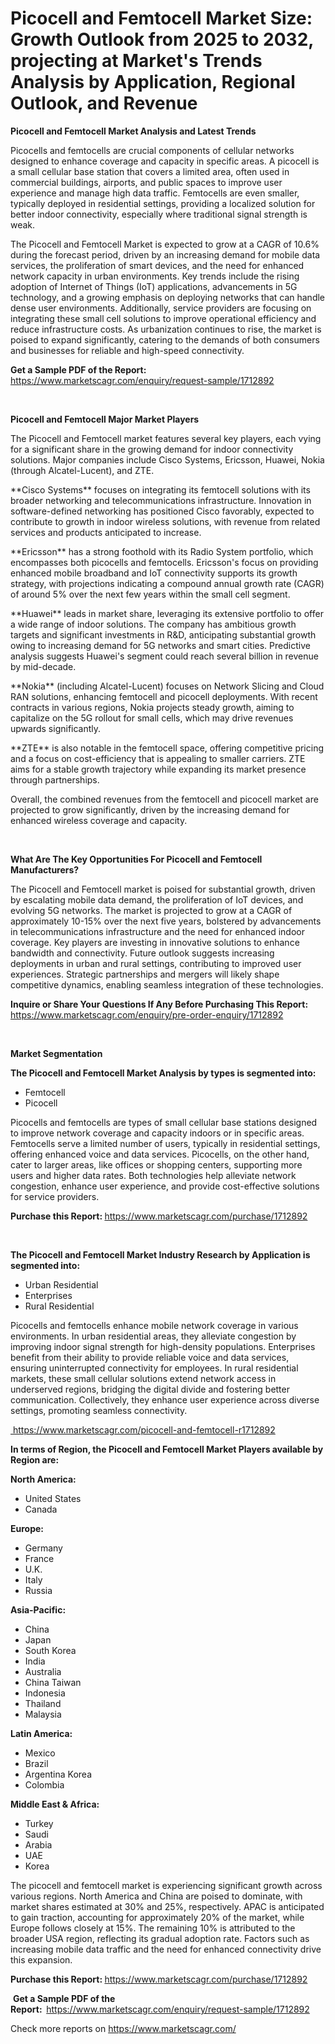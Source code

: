 <p><h1>Picocell and Femtocell Market Size: Growth Outlook from 2025 to 2032, projecting at Market's Trends Analysis by Application, Regional Outlook, and Revenue</h1></p><p><strong>Picocell and Femtocell Market Analysis and Latest Trends</strong></p>
<p><p>Picocells and femtocells are crucial components of cellular networks designed to enhance coverage and capacity in specific areas. A picocell is a small cellular base station that covers a limited area, often used in commercial buildings, airports, and public spaces to improve user experience and manage high data traffic. Femtocells are even smaller, typically deployed in residential settings, providing a localized solution for better indoor connectivity, especially where traditional signal strength is weak.</p><p>The Picocell and Femtocell Market is expected to grow at a CAGR of 10.6% during the forecast period, driven by an increasing demand for mobile data services, the proliferation of smart devices, and the need for enhanced network capacity in urban environments. Key trends include the rising adoption of Internet of Things (IoT) applications, advancements in 5G technology, and a growing emphasis on deploying networks that can handle dense user environments. Additionally, service providers are focusing on integrating these small cell solutions to improve operational efficiency and reduce infrastructure costs. As urbanization continues to rise, the market is poised to expand significantly, catering to the demands of both consumers and businesses for reliable and high-speed connectivity.</p></p>
<p><strong>Get a Sample PDF of the Report:&nbsp;</strong> <a href="https://www.marketscagr.com/enquiry/request-sample/1712892?utm_campaign=2292&utm_medium=2&utm_source=Github&utm_content=ia&utm_term=15022025&utm_id=picocell-and-femtocell">https://www.marketscagr.com/enquiry/request-sample/1712892</a></p>
<p>&nbsp;</p>
<p><strong>Picocell and Femtocell Major Market Players</strong></p>
<p><p>The Picocell and Femtocell market features several key players, each vying for a significant share in the growing demand for indoor connectivity solutions. Major companies include Cisco Systems, Ericsson, Huawei, Nokia (through Alcatel-Lucent), and ZTE.</p><p>**Cisco Systems** focuses on integrating its femtocell solutions with its broader networking and telecommunications infrastructure. Innovation in software-defined networking has positioned Cisco favorably, expected to contribute to growth in indoor wireless solutions, with revenue from related services and products anticipated to increase.</p><p>**Ericsson** has a strong foothold with its Radio System portfolio, which encompasses both picocells and femtocells. Ericsson's focus on providing enhanced mobile broadband and IoT connectivity supports its growth strategy, with projections indicating a compound annual growth rate (CAGR) of around 5% over the next few years within the small cell segment.</p><p>**Huawei** leads in market share, leveraging its extensive portfolio to offer a wide range of indoor solutions. The company has ambitious growth targets and significant investments in R&D, anticipating substantial growth owing to increasing demand for 5G networks and smart cities. Predictive analysis suggests Huawei's segment could reach several billion in revenue by mid-decade.</p><p>**Nokia** (including Alcatel-Lucent) focuses on Network Slicing and Cloud RAN solutions, enhancing femtocell and picocell deployments. With recent contracts in various regions, Nokia projects steady growth, aiming to capitalize on the 5G rollout for small cells, which may drive revenues upwards significantly.</p><p>**ZTE** is also notable in the femtocell space, offering competitive pricing and a focus on cost-efficiency that is appealing to smaller carriers. ZTE aims for a stable growth trajectory while expanding its market presence through partnerships.</p><p>Overall, the combined revenues from the femtocell and picocell market are projected to grow significantly, driven by the increasing demand for enhanced wireless coverage and capacity.</p></p>
<p>&nbsp;</p>
<p><strong>What Are The Key Opportunities For Picocell and Femtocell Manufacturers?</strong></p>
<p><p>The Picocell and Femtocell market is poised for substantial growth, driven by escalating mobile data demand, the proliferation of IoT devices, and evolving 5G networks. The market is projected to grow at a CAGR of approximately 10-15% over the next five years, bolstered by advancements in telecommunications infrastructure and the need for enhanced indoor coverage. Key players are investing in innovative solutions to enhance bandwidth and connectivity. Future outlook suggests increasing deployments in urban and rural settings, contributing to improved user experiences. Strategic partnerships and mergers will likely shape competitive dynamics, enabling seamless integration of these technologies.</p></p>
<p><strong>Inquire or Share Your Questions If Any Before Purchasing This Report:</strong> <a href="https://www.marketscagr.com/enquiry/pre-order-enquiry/1712892?utm_campaign=2292&utm_medium=2&utm_source=Github&utm_content=ia&utm_term=15022025&utm_id=picocell-and-femtocell">https://www.marketscagr.com/enquiry/pre-order-enquiry/1712892</a></p>
<p>&nbsp;</p>
<p><strong>Market Segmentation</strong></p>
<p><strong>The Picocell and Femtocell Market Analysis by types is segmented into:</strong></p>
<p><ul><li>Femtocell</li><li>Picocell</li></ul></p>
<p><p>Picocells and femtocells are types of small cellular base stations designed to improve network coverage and capacity indoors or in specific areas. Femtocells serve a limited number of users, typically in residential settings, offering enhanced voice and data services. Picocells, on the other hand, cater to larger areas, like offices or shopping centers, supporting more users and higher data rates. Both technologies help alleviate network congestion, enhance user experience, and provide cost-effective solutions for service providers.</p></p>
<p><strong>Purchase this Report:&nbsp;</strong><a href="https://www.marketscagr.com/purchase/1712892?utm_campaign=2292&utm_medium=2&utm_source=Github&utm_content=ia&utm_term=15022025&utm_id=picocell-and-femtocell">https://www.marketscagr.com/purchase/1712892</a></p>
<p>&nbsp;</p>
<p><strong>The Picocell and Femtocell Market Industry Research by Application is segmented into:</strong></p>
<p><ul><li>Urban Residential</li><li>Enterprises</li><li>Rural Residential</li></ul></p>
<p><p>Picocells and femtocells enhance mobile network coverage in various environments. In urban residential areas, they alleviate congestion by improving indoor signal strength for high-density populations. Enterprises benefit from their ability to provide reliable voice and data services, ensuring uninterrupted connectivity for employees. In rural residential markets, these small cellular solutions extend network access in underserved regions, bridging the digital divide and fostering better communication. Collectively, they enhance user experience across diverse settings, promoting seamless connectivity.</p></p>
<p><a href="https://www.marketscagr.com/picocell-and-femtocell-r1712892?utm_campaign=2292&utm_medium=2&utm_source=Github&utm_content=ia&utm_term=15022025&utm_id=picocell-and-femtocell">&nbsp;https://www.marketscagr.com/picocell-and-femtocell-r1712892</a></p>
<p><strong>In terms of Region, the Picocell and Femtocell Market Players available by Region are:</strong></p>
<p>
    <p> <strong> North America: </strong>
        <ul>
            <li>United States</li>
            <li>Canada</li>
        </ul>
        </p> 
    <p> <strong> Europe: </strong>
        <ul>
            <li>Germany</li>
            <li>France</li>
            <li>U.K.</li>
            <li>Italy</li>
            <li>Russia</li>
        </ul>
        </p> 
    <p> <strong> Asia-Pacific: </strong>
        <ul>
            <li>China</li>
            <li>Japan</li>
            <li>South Korea</li>
            <li>India</li>
            <li>Australia</li>
            <li>China Taiwan</li>
            <li>Indonesia</li>
            <li>Thailand</li>
            <li>Malaysia</li>
        </ul>
        </p> 
    <p> <strong> Latin America: </strong>
        <ul>
            <li>Mexico</li>
            <li>Brazil</li>
            <li>Argentina Korea</li>
            <li>Colombia</li>
        </ul>
        </p> 
    <p> <strong> Middle East & Africa: </strong>
        <ul>
            <li>Turkey</li>
            <li>Saudi</li>
            <li>Arabia</li>
            <li>UAE</li>
            <li>Korea</li>
        </ul>
    </p>
    </p>
<p><p>The picocell and femtocell market is experiencing significant growth across various regions. North America and China are poised to dominate, with market shares estimated at 30% and 25%, respectively. APAC is anticipated to gain traction, accounting for approximately 20% of the market, while Europe follows closely at 15%. The remaining 10% is attributed to the broader USA region, reflecting its gradual adoption rate. Factors such as increasing mobile data traffic and the need for enhanced connectivity drive this expansion.</p></p>
<p><strong>Purchase this Report: </strong><a href="https://www.marketscagr.com/purchase/1712892?utm_campaign=2292&utm_medium=2&utm_source=Github&utm_content=ia&utm_term=15022025&utm_id=picocell-and-femtocell">https://www.marketscagr.com/purchase/1712892</a></p>
<p>&nbsp;<strong>Get a Sample PDF of the Report:&nbsp;&nbsp;</strong><a href="https://www.marketscagr.com/enquiry/request-sample/1712892?utm_campaign=2292&utm_medium=2&utm_source=Github&utm_content=ia&utm_term=15022025&utm_id=picocell-and-femtocell">https://www.marketscagr.com/enquiry/request-sample/1712892</a></p>
<p><strong></strong></p>
<p>Check more reports on <a href="https://www.marketscagr.com/?utm_campaign=2292&utm_medium=2&utm_source=Github&utm_content=ia&utm_term=15022025&utm_id=picocell-and-femtocell">https://www.marketscagr.com/</a></p>